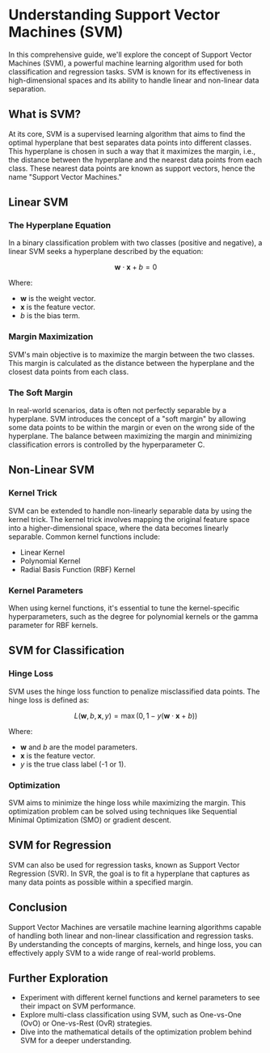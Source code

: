 # Understanding Support Vector Machines (SVM)

In this comprehensive guide, we'll explore the concept of Support Vector Machines (SVM), a powerful machine learning algorithm used for both classification and regression tasks. SVM is known for its effectiveness in high-dimensional spaces and its ability to handle linear and non-linear data separation.

## What is SVM?

At its core, SVM is a supervised learning algorithm that aims to find the optimal hyperplane that best separates data points into different classes. This hyperplane is chosen in such a way that it maximizes the margin, i.e., the distance between the hyperplane and the nearest data points from each class. These nearest data points are known as support vectors, hence the name "Support Vector Machines."

## Linear SVM

### The Hyperplane Equation

In a binary classification problem with two classes (positive and negative), a linear SVM seeks a hyperplane described by the equation:

$$
\mathbf{w} \cdot \mathbf{x} + b = 0
$$

Where:
- $\mathbf{w}$ is the weight vector.
- $\mathbf{x}$ is the feature vector.
- $b$ is the bias term.

### Margin Maximization

SVM's main objective is to maximize the margin between the two classes. This margin is calculated as the distance between the hyperplane and the closest data points from each class.

### The Soft Margin

In real-world scenarios, data is often not perfectly separable by a hyperplane. SVM introduces the concept of a "soft margin" by allowing some data points to be within the margin or even on the wrong side of the hyperplane. The balance between maximizing the margin and minimizing classification errors is controlled by the hyperparameter C.

## Non-Linear SVM

### Kernel Trick

SVM can be extended to handle non-linearly separable data by using the kernel trick. The kernel trick involves mapping the original feature space into a higher-dimensional space, where the data becomes linearly separable. Common kernel functions include:
- Linear Kernel
- Polynomial Kernel
- Radial Basis Function (RBF) Kernel

### Kernel Parameters

When using kernel functions, it's essential to tune the kernel-specific hyperparameters, such as the degree for polynomial kernels or the gamma parameter for RBF kernels.

## SVM for Classification

### Hinge Loss

SVM uses the hinge loss function to penalize misclassified data points. The hinge loss is defined as:

$$
L(\mathbf{w}, b, \mathbf{x}, y) = \max(0, 1 - y(\mathbf{w} \cdot \mathbf{x} + b))
$$

Where:
- $\mathbf{w}$ and $b$ are the model parameters.
- $\mathbf{x}$ is the feature vector.
- $y$ is the true class label (-1 or 1).

### Optimization

SVM aims to minimize the hinge loss while maximizing the margin. This optimization problem can be solved using techniques like Sequential Minimal Optimization (SMO) or gradient descent.

## SVM for Regression

SVM can also be used for regression tasks, known as Support Vector Regression (SVR). In SVR, the goal is to fit a hyperplane that captures as many data points as possible within a specified margin.

## Conclusion

Support Vector Machines are versatile machine learning algorithms capable of handling both linear and non-linear classification and regression tasks. By understanding the concepts of margins, kernels, and hinge loss, you can effectively apply SVM to a wide range of real-world problems.

## Further Exploration

- Experiment with different kernel functions and kernel parameters to see their impact on SVM performance.
- Explore multi-class classification using SVM, such as One-vs-One (OvO) or One-vs-Rest (OvR) strategies.
- Dive into the mathematical details of the optimization problem behind SVM for a deeper understanding.